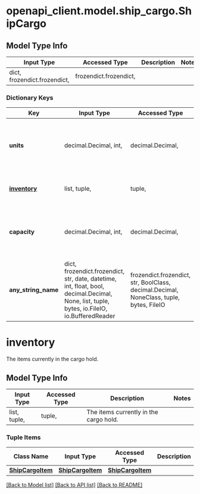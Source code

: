 # openapi_client.model.ship_cargo.ShipCargo

## Model Type Info
Input Type | Accessed Type | Description | Notes
------------ | ------------- | ------------- | -------------
dict, frozendict.frozendict,  | frozendict.frozendict,  |  | 

### Dictionary Keys
Key | Input Type | Accessed Type | Description | Notes
------------ | ------------- | ------------- | ------------- | -------------
**units** | decimal.Decimal, int,  | decimal.Decimal,  | The number of items currently stored in the cargo hold. | 
**[inventory](#inventory)** | list, tuple,  | tuple,  | The items currently in the cargo hold. | 
**capacity** | decimal.Decimal, int,  | decimal.Decimal,  | The max number of items that can be stored in the cargo hold. | 
**any_string_name** | dict, frozendict.frozendict, str, date, datetime, int, float, bool, decimal.Decimal, None, list, tuple, bytes, io.FileIO, io.BufferedReader | frozendict.frozendict, str, BoolClass, decimal.Decimal, NoneClass, tuple, bytes, FileIO | any string name can be used but the value must be the correct type | [optional]

# inventory

The items currently in the cargo hold.

## Model Type Info
Input Type | Accessed Type | Description | Notes
------------ | ------------- | ------------- | -------------
list, tuple,  | tuple,  | The items currently in the cargo hold. | 

### Tuple Items
Class Name | Input Type | Accessed Type | Description | Notes
------------- | ------------- | ------------- | ------------- | -------------
[**ShipCargoItem**](ShipCargoItem.md) | [**ShipCargoItem**](ShipCargoItem.md) | [**ShipCargoItem**](ShipCargoItem.md) |  | 

[[Back to Model list]](../../README.md#documentation-for-models) [[Back to API list]](../../README.md#documentation-for-api-endpoints) [[Back to README]](../../README.md)

